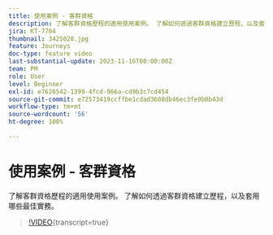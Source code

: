 ```yaml
---
title: 使用案例 - 客群資格
description: 了解客群資格歷程的適用使用案例。 了解如何透過客群資格建立歷程，以及套用哪些最佳實務。
jira: KT-7704
thumbnail: 3425028.jpg
feature: Journeys
doc-type: feature video
last-substantial-update: 2023-11-16T00:00:00Z
team: PM
role: User
level: Beginner
exl-id: e7626542-1399-4fcd-966a-cd9b3c7cd454
source-git-commit: e72573419ccffbe1cdad3608db46ec3fe9b0b43d
workflow-type: tm+mt
source-wordcount: '56'
ht-degree: 100%

---
```


# 使用案例 - 客群資格

了解客群資格歷程的適用使用案例。 了解如何透過客群資格建立歷程，以及套用哪些最佳實務。

>[!VIDEO](https://video.tv.adobe.com/v/3446215?quality=12&learn=on&captions=chi_hant){transcript=true}
